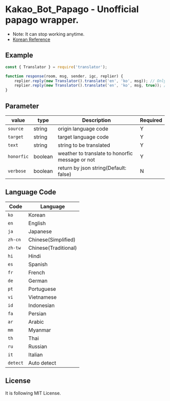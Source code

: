 # Kakao_Bot_Papago - Unofficial papago wrapper.
- Note: It can stop working anytime.
- [Korean Reference](./README.ko.md)

## Example
```javascript
const { Translator } = require('translator');

function response(room, msg, sender, igc, replier) {
    replier.reply(new Translator().translate('en', 'ko', msg)); // Only result
    replier.reply(new Translator().translate('en', 'ko', msg, true)); // Result by raw json
}
```
## Parameter
| value | type | Description | Required |
|----|----|----|----|
| `source` | string | origin language code | Y |
| `target` | string | target language code | Y |
| `text` | string | string to be translated | Y |
| `honorfic` | boolean | weather to translate to honorfic message or not | Y |
| `verbose` | boolean | return by json string(Default: false) | N |
## Language Code
| Code | Language |
|----|----|
| `ko` | Korean |
| `en` | English |
| `ja` | Japanese |
| `zh-cn` | Chinese(Simplified) |
| `zh-tw` | Chinese(Traditional) |
| `hi` | Hindi |
| `es` | Spanish |
| `fr` | French |
| `de` | German |
| `pt` | Portuguese |
| `vi` | Vietnamese |
| `id` | Indonesian |
| `fa` | Persian |
| `ar` | Arabic |
| `mm` | Myanmar |
| `th` | Thai |
| `ru` | Russian |
| `it` | Italian |
| `detect` | Auto detect |
## License
It is following MIT License.
